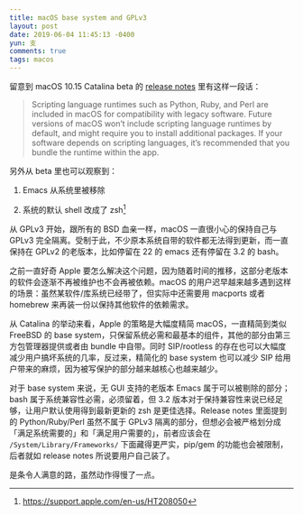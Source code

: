 ```yaml
---
title: macOS base system and GPLv3
layout: post
date: 2019-06-04 11:45:13 -0400
yun: 支
comments: true
tags: macos
---
```


留意到 macOS 10.15 Catalina beta 的 [release notes](https://developer.apple.com/documentation/macos_release_notes/macos_10_15_beta_release_notes/) 里有这样一段话：

> Scripting language runtimes such as Python, Ruby, and Perl are included in macOS for compatibility with legacy software. Future versions of macOS won’t include scripting language runtimes by default, and might require you to install additional packages. If your software depends on scripting languages, it’s recommended that you bundle the runtime within the app.

另外从 beta 里也可以观察到：

1. Emacs 从系统里被移除

2. 系统的默认 shell 改成了 zsh[^1]

从 GPLv3 开始，跟所有的 BSD 血亲一样，macOS 一直很小心的保持自己与 GPLv3 完全隔离。受制于此，不少原本系统自带的软件都无法得到更新，而一直保持在 GPLv2 的老版本，比如停留在 22 的 emacs 还有停留在 3.2 的 bash。

之前一直好奇 Apple 要怎么解决这个问题，因为随着时间的推移，这部分老版本的软件会逐渐不再被维护也不会再被依赖。macOS 的用户迟早越来越多遇到这样的场景：虽然某软件/库系统已经带了，但实际中还需要用 macports 或者 homebrew 来再装一份以保持其他软件的依赖需求。

从 Catalina 的举动来看，Apple 的策略是大幅度精简 macOS，一直精简到类似 FreeBSD 的 base system，只保留系统必需和最基本的组件，其他的部分由第三方包管理器提供或者由 bundle 中自带。同时 SIP/rootless 的存在也可以大幅度减少用户搞坏系统的几率，反过来，精简化的 base system 也可以减少 SIP 给用户带来的麻烦，因为被写保护的部分越来越核心也越来越少。

对于 base system 来说，无 GUI 支持的老版本 Emacs 属于可以被剔除的部分；bash 属于系统兼容性必需，必须留着，但 3.2 版本对于保持兼容性来说已经足够，让用户默认使用得到最新更新的 zsh 是更佳选择。Release notes 里面提到的 Python/Ruby/Perl 虽然不属于 GPLv3 隔离的部分，但想必会被严格划分成「满足系统需要的」和「满足用户需要的」，前者应该会在 `/System/Library/Frameworks/` 下面藏得更严实，pip/gem 的功能也会被限制，后者就如 release notes 所说要用户自己装了。

是条令人满意的路，虽然动作得慢了一点。

[^1]: <https://support.apple.com/en-us/HT208050>
